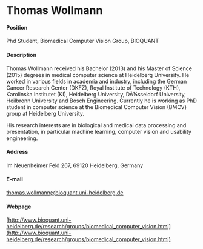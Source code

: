 <figure class="wp-block-image"><img src="http://congo.embl.de/hd-hub/wp-content/uploads/Wollmann.png" alt="" class="wp-image-404"/></figure>



# Thomas Wollmann



#### Position
Phd Student, Biomedical Computer Vision Group, BIOQUANT


#### Description
Thomas Wollmann received his Bachelor (2013) and his Master of Science (2015) degrees in medical computer science at Heidelberg University. He worked in various fields in academia and industry, including the German Cancer Research Center (DKFZ), Royal Institute of Technology (KTH), Karolinska Institutet (KI), Heidelberg University, DÃ¼sseldorf University, Heilbronn University and Bosch Engineering. Currently he is working as PhD student in computer science at the Biomedical Computer Vision (BMCV) group at Heidelberg University.



His research interests are in biological and medical data processing and presentation, in particular machine learning, computer vision and usability engineering.



#### Address
Im Neuenheimer Feld 267, 69120 Heidelberg, Germany



#### E-mail
thomas.wollmann@bioquant.uni-heidelberg.de



#### Webpage
[http://www.bioquant.uni-heidelberg.de/research/groups/biomedical_computer_vision.html](http://www.bioquant.uni-heidelberg.de/research/groups/biomedical_computer_vision.html)
